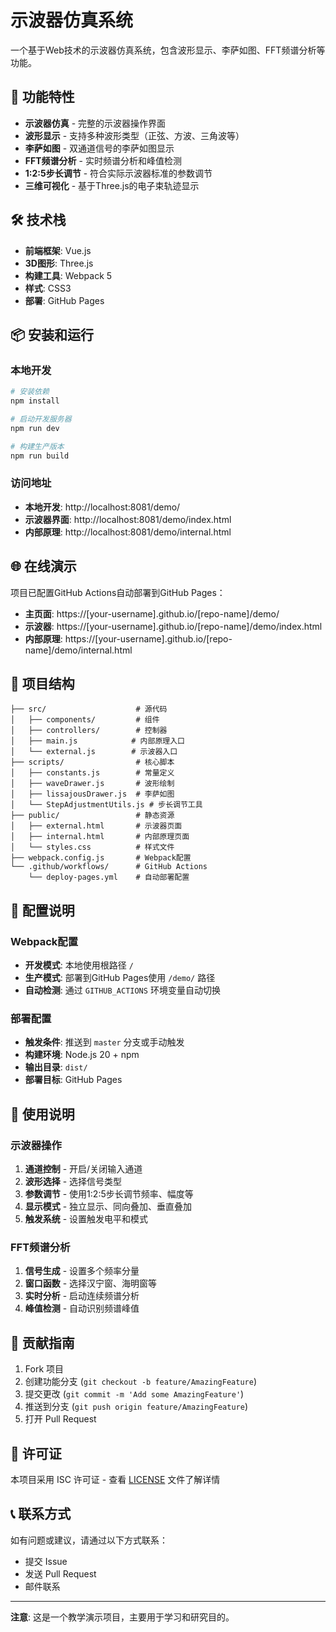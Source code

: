 # 示波器仿真系统

一个基于Web技术的示波器仿真系统，包含波形显示、李萨如图、FFT频谱分析等功能。

## 🚀 功能特性

- **示波器仿真** - 完整的示波器操作界面
- **波形显示** - 支持多种波形类型（正弦、方波、三角波等）
- **李萨如图** - 双通道信号的李萨如图显示
- **FFT频谱分析** - 实时频谱分析和峰值检测
- **1:2:5步长调节** - 符合实际示波器标准的参数调节
- **三维可视化** - 基于Three.js的电子束轨迹显示

## 🛠️ 技术栈

- **前端框架**: Vue.js
- **3D图形**: Three.js
- **构建工具**: Webpack 5
- **样式**: CSS3
- **部署**: GitHub Pages

## 📦 安装和运行

### 本地开发

```bash
# 安装依赖
npm install

# 启动开发服务器
npm run dev

# 构建生产版本
npm run build
```

### 访问地址

- **本地开发**: http://localhost:8081/demo/
- **示波器界面**: http://localhost:8081/demo/index.html
- **内部原理**: http://localhost:8081/demo/internal.html

## 🌐 在线演示

项目已配置GitHub Actions自动部署到GitHub Pages：

- **主页面**: https://[your-username].github.io/[repo-name]/demo/
- **示波器**: https://[your-username].github.io/[repo-name]/demo/index.html
- **内部原理**: https://[your-username].github.io/[repo-name]/demo/internal.html

## 📁 项目结构

```
├── src/                    # 源代码
│   ├── components/         # 组件
│   ├── controllers/        # 控制器
│   ├── main.js            # 内部原理入口
│   └── external.js        # 示波器入口
├── scripts/                # 核心脚本
│   ├── constants.js        # 常量定义
│   ├── waveDrawer.js       # 波形绘制
│   ├── lissajousDrawer.js  # 李萨如图
│   └── StepAdjustmentUtils.js # 步长调节工具
├── public/                 # 静态资源
│   ├── external.html       # 示波器页面
│   ├── internal.html       # 内部原理页面
│   └── styles.css          # 样式文件
├── webpack.config.js       # Webpack配置
└── .github/workflows/      # GitHub Actions
    └── deploy-pages.yml    # 自动部署配置
```

## 🔧 配置说明

### Webpack配置

- **开发模式**: 本地使用根路径 `/`
- **生产模式**: 部署到GitHub Pages使用 `/demo/` 路径
- **自动检测**: 通过 `GITHUB_ACTIONS` 环境变量自动切换

### 部署配置

- **触发条件**: 推送到 `master` 分支或手动触发
- **构建环境**: Node.js 20 + npm
- **输出目录**: `dist/`
- **部署目标**: GitHub Pages

## 📝 使用说明

### 示波器操作

1. **通道控制** - 开启/关闭输入通道
2. **波形选择** - 选择信号类型
3. **参数调节** - 使用1:2:5步长调节频率、幅度等
4. **显示模式** - 独立显示、同向叠加、垂直叠加
5. **触发系统** - 设置触发电平和模式

### FFT频谱分析

1. **信号生成** - 设置多个频率分量
2. **窗口函数** - 选择汉宁窗、海明窗等
3. **实时分析** - 启动连续频谱分析
4. **峰值检测** - 自动识别频谱峰值

## 🤝 贡献指南

1. Fork 项目
2. 创建功能分支 (`git checkout -b feature/AmazingFeature`)
3. 提交更改 (`git commit -m 'Add some AmazingFeature'`)
4. 推送到分支 (`git push origin feature/AmazingFeature`)
5. 打开 Pull Request

## 📄 许可证

本项目采用 ISC 许可证 - 查看 [LICENSE](LICENSE) 文件了解详情

## 📞 联系方式

如有问题或建议，请通过以下方式联系：

- 提交 Issue
- 发送 Pull Request
- 邮件联系

---

**注意**: 这是一个教学演示项目，主要用于学习和研究目的。
